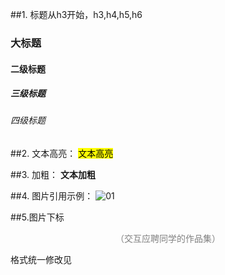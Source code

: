 ##1. 标题从h3开始，h3,h4,h5,h6
### 大标题
#### 二级标题
##### 三级标题
###### 四级标题

##2. 文本高亮：
<mark>文本高亮</mark>

##3. 加粗：
**文本加粗**

##4. 图片引用示例：
![01]({{site.baseurl}}/img-post/20210301/01.png)

##5.图片下标
<center><span style = "color:grey">（交互应聘同学的作品集）</span></center>

格式统一修改见
